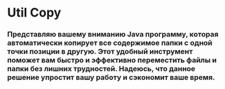 # Util Copy
### Представляю вашему вниманию Java программу, которая автоматически копирует все содержимое папки с одной точки позиции в другую. Этот удобный инструмент поможет вам быстро и эффективно переместить файлы и папки без лишних трудностей. Надеюсь, что данное решение упростит вашу работу и сэкономит ваше время.
